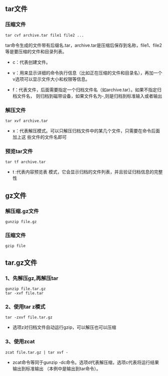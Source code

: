 ## tar文件

### 压缩文件

```shell
tar cvf archive.tar file1 file2 ...
```

tar命令生成的文件带有后缀名.tar，archive.tar是压缩后保存到名称，file1、file2等是要压缩的文件和目录列表。

- c：代表创建文件。

- v：用来显示详细的命令执行信息（比如正在压缩的文件和目录名），再加一个v选项可以显示文件大小和权限等信息。
  
- f：代表文件，后面需要指定一个归档文件名（如archive.tar）。如果不指定归档文件名，
  则归档到磁带设备，如果文件名为-,则是归档到标准输入或者输出

### 解压文件

```shell
tar xvf archive.tar
```

- x：代表解压模式。可以只解压归档文件中的某几个文件，只需要在命令后面加上这
  些文件的文件名即可

### 预览tar文件

```
tar tf archive.tar
```

- t :代表内容预览表
  模式，它会显示归档的文件列表，并且验证归档信息的完整性

## gz文件

### 解压缩.gz文件

```shell
gunzip file.gz
```

### 压缩文件

```
gzip file
```

## tar.gz文件

### 1、先解压gz,再解压tar

```shell
gunzip file.tar.gz
tar -xvf file.tar
```

### 2、使用tar  z模式

```shell
tar -zxvf file.tar.gz
```

- 选项z对归档文件自动运行gzip，可以解压也可以压缩

### 3、使用zcat

```shell
zcat file.tar.gz | tar xvf - 
```

- zcat命令等同于gunzip -dc命令。选项d代表解压缩，选项c代表将运行结果输出到标准输出
  （本例中是输出到tar命令）。